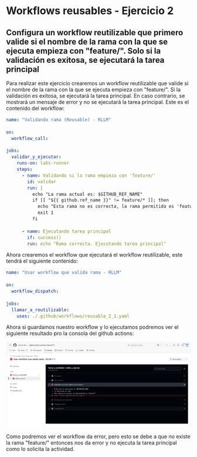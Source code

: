 # Workflows reusables - Ejercicio 2

## Configura un workflow reutilizable que primero valide si el nombre de la rama con la que se ejecuta empieza con "feature/". Solo si la validación es exitosa, se ejecutará la tarea principal

Para realizar este ejercicio crearemos un workflow reutilizable que valide si el nombre de la rama con la que se ejecuta empieza con "feature/". Si la validación es exitosa, se ejecutará la tarea principal. En caso contrario, se mostrará un mensaje de error y no se ejecutará la tarea principal. Este es el contenido del workflow:

```yaml
name: "Validando rama (Reusable) - RLLM"

on:
  workflow_call:

jobs:
  validar_y_ejecutar:
    runs-on: labs-runner
    steps:
      - name: Validando si la rama empieza con 'feature/'
        id: validar
        run: |
          echo "La rama actual es: $GITHUB_REF_NAME"
          if [[ "${{ github.ref_name }}" != feature/* ]]; then
            echo "Esta rama no es correcta, la rama permitida es 'feature/*'."
            exit 1
          fi

      - name: Ejecutando tarea principal
        if: success()
        run: echo "Rama correcta. Ejecutando tarea principal"
```

Ahora crearemos el workflow que ejecutará el workflow reutilizable, este tendrá el siguiente contenido:

```yaml
name: "Usar workflow que valida rama - RLLM"

on:
  workflow_dispatch:

jobs:
  llamar_a_reutilizable:
    uses: ./.github/workflows/reusable_2_1.yaml
```

Ahora si guardamos nuestro workflow y lo ejecutamos podremos ver el siguiente resultado pro la consola del github actions:

![Resultado del workflow en github actions](../../datos/imgs/reusable2_1.png)

Como podremos ver el workflow da error, pero esto se debe a que no existe la rama "feature/" entonces nos da error y no ejecuta la tarea principal como lo solicita la actividad.